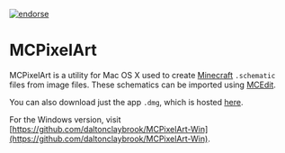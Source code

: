 [![endorse](http://api.coderwall.com/daltonclaybrook/endorsecount.png)](http://coderwall.com/daltonclaybrook)

MCPixelArt
==========

MCPixelArt is a utility for Mac OS X used to create [Minecraft](http://minecraft.net) `.schematic` files from image files. These schematics can be imported using [MCEdit](https://github.com/mcedit/mcedit).

You can also download just the app `.dmg`, which is hosted [here](http://daltonclaybrook.com/mcpixelart).

For the Windows version, visit [https://github.com/daltonclaybrook/MCPixelArt-Win](https://github.com/daltonclaybrook/MCPixelArt-Win).
